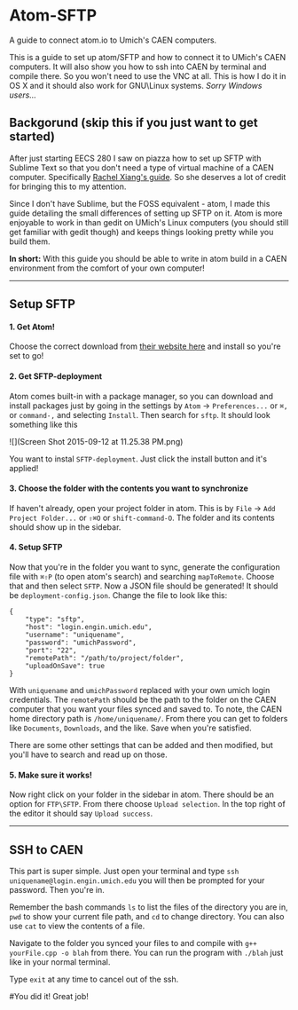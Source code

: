 # Atom-SFTP
A guide to connect atom.io to Umich's CAEN computers.

This is a guide to set up atom/SFTP and how to connect it to UMich's CAEN computers. It will also show you how to ssh into CAEN by terminal and compile there. So you won't need to use the VNC at all. This is how I do it in OS X and it should also work for GNU\\Linux systems. *Sorry Windows users...*


## Backgorund (skip this if you just want to get started)
After just starting EECS 280 I saw on piazza how to set up SFTP with Sublime Text so that you don't need a type of virtual machine of a CAEN computer. Specifically [Rachel Xiang's guide](http://rdxiang.github.io/programming/sublime-sftp/). So she deserves a lot of credit for bringing this to my attention.

Since I don't have Sublime, but the FOSS equivalent - atom, I made this guide detailing the small differences of setting up SFTP on it. Atom is more enjoyable to work in than gedit on UMich's Linux computers (you should still get familiar with gedit though) and keeps things looking pretty while you build them.

**In short:** With this guide you should be able to write in atom build in a CAEN environment from the comfort of your own computer!

-------------
## Setup SFTP

#### 1. Get Atom!
Choose the correct download from [their website here](https://atom.io/) and install so you're set to go!

#### 2. Get SFTP-deployment

Atom comes built-in with a package manager, so you can download and install packages just by going in the settings by `Atom` -> `Preferences...` or `⌘,` or `command-,` and selecting `Install`. Then search for `sftp`. It should look something like this

![](Screen Shot 2015-09-12 at 11.25.38 PM.png)

You want to instal `SFTP-deployment`. Just click the install button and it's applied!

#### 3. Choose the folder with the contents you want to synchronize

If haven't already, open your project folder in atom. This is by `File` -> `Add Project Folder...` or `⇧⌘O` or `shift-command-O`. The folder and its contents should show up in the sidebar.

#### 4. Setup SFTP

Now that you're in the folder you want to sync, generate the configuration file with `⌘⇧P` (to open atom's search) and searching `mapToRemote`. Choose that and then select `SFTP`. Now a JSON file should be generated! It should be `deployment-config.json`. Change the file to look like this:

```
{
    "type": "sftp",
    "host": "login.engin.umich.edu",
    "username": "uniquename",
    "password": "umichPassword",
    "port": "22",
    "remotePath": "/path/to/project/folder",
    "uploadOnSave": true
}
```
With `uniquename` and `umichPassword` replaced with your own umich login credentials. The `remotePath` should be the path to the folder on the CAEN computer that you want your files synced and saved to. To note, the CAEN home directory path is `/home/uniquename/`. From there you can get to folders like `Documents`, `Downloads`, and the like. Save when you're satisfied.

There are some other settings that can be added and then modified, but you'll have to search and read up on those.

#### 5. Make sure it works!

Now right click on your folder in the sidebar in atom. There should be an option for `FTP\SFTP`. From there choose `Upload selection`. In the top right of the editor it should say `Upload success`.

---------------

## SSH to CAEN

This part is super simple. Just open your terminal and type `ssh uniquename@login.engin.umich.edu` you will then be prompted for your password. Then you're in.

Remember the bash commands `ls` to list the files of the directory you are in, `pwd` to show your current file path, and `cd` to change directory. You can also use `cat` to view the contents of a file.

Navigate to the folder you synced your files to and compile with `g++ yourFile.cpp -o blah` from there. You can run the program with `./blah` just like in your normal terminal.

Type `exit` at any time to cancel out of the ssh.

#You did it! Great job!
